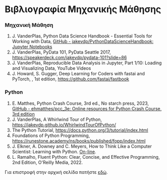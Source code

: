 # Βιβλιογραφία Μηχανικής Μάθησης



### Μηχανική Μάθηση
1. J. VanderPlas, Python Data Science Handbook - Essential Tools for Working with Data, [GitHub - jakevdp/PythonDataScienceHandbook: Jupyter Notebooks](https://github.com/jakevdp/PythonDataScienceHandbook)
1. J. VanderPlas, PyData 101, PyData Seattle 2017, https://speakerdeck.com/jakevdp/pydata-101?slide=86
1. J. VanderPlas, Reproducible Data Analysis in Jupyter, Part 1/10: Loading and Visualizing Data, YouTube Videos
1. J. Howard, S. Gugger, Deep Learning for Coders with fastai and PyTorch, , 1st edition, https://github.com/fastai/fastbook


### Python
1. E.  Matthes, Python Crash Course, 3rd ed., No starch press, 2023, [GitHub - ehmatthes/pcc_3e: Online resources for Python Crash Course, 3rd edition](https://github.com/ehmatthes/pcc_3e)
1. J. VanderPlas, A Whirlwind Tour of Python, https://jakevdp.github.io/WhirlwindTourOfPython/
1. The Python Tutorial, https://docs.python.org/3/tutorial/index.html
1. Foundations of Python Programming, https://runestone.academy/ns/books/published/fopp/index.html
1. J. Elkner, A. Downey and C. Meyers, How to Think Like a Computer Scientist: Learning with Python. [On-line](https://www.openbookproject.net/thinkcs/python/english3e/).
1. L. Ramalho, Fluent Python: Clear, Concise, and Effective Programming, 2nd Edition, O'Reilly Media, 2022.



 
 Για επιστροφή στην αρχική σελίδα πατήστε [εδώ](README.md).
